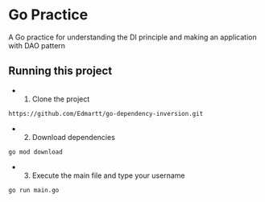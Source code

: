 # Go Practice

A Go practice for understanding the DI principle and making an application with DAO pattern

## Running this project


- 1. Clone the project
```
https://github.com/Edmartt/go-dependency-inversion.git
```

- 2. Download dependencies

```
go mod download
```

- 3. Execute the main file and type your username

```
go run main.go
```
